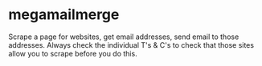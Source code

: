 # megamailmerge
Scrape a page for websites, get email addresses, send email to those addresses. Always check the individual T's &amp; C's to check that those sites allow you to scrape before you do this.
